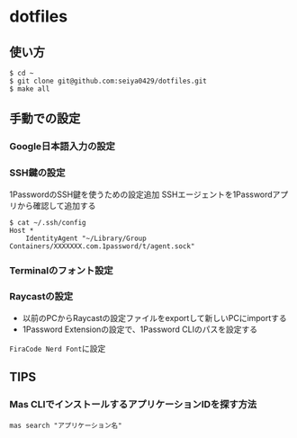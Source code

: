 # dotfiles

## 使い方

```
$ cd ~
$ git clone git@github.com:seiya0429/dotfiles.git
$ make all
```

## 手動での設定

### Google日本語入力の設定

### SSH鍵の設定
1PasswordのSSH鍵を使うための設定追加
SSHエージェントを1Passwordアプリから確認して追加する

```
$ cat ~/.ssh/config
Host *
	IdentityAgent "~/Library/Group Containers/XXXXXXX.com.1password/t/agent.sock"
```

### Terminalのフォント設定

### Raycastの設定

- 以前のPCからRaycastの設定ファイルをexportして新しいPCにimportする
- 1Password Extensionの設定で、1Password CLIのパスを設定する

`FiraCode Nerd Font`に設定

## TIPS

### Mas CLIでインストールするアプリケーションIDを探す方法
```
mas search "アプリケーション名"
```
